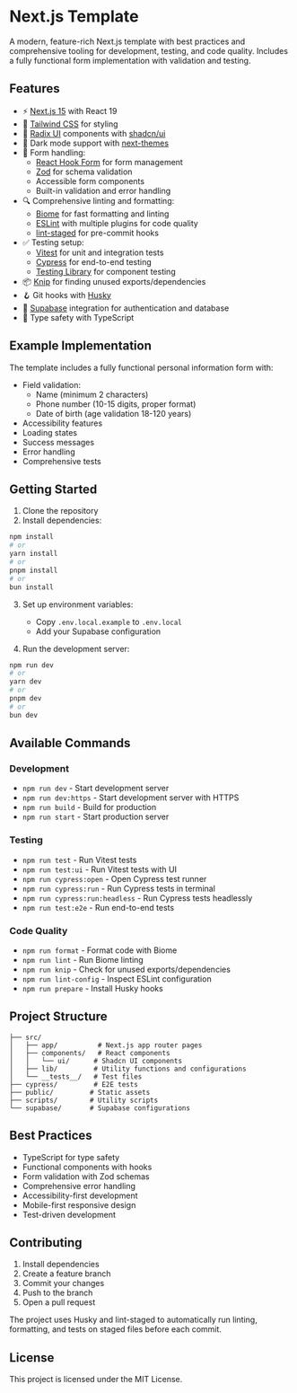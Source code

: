 # Next.js Template

A modern, feature-rich Next.js template with best practices and comprehensive tooling for development, testing, and code quality. Includes a fully functional form implementation with validation and testing.

## Features

- ⚡️ [Next.js 15](https://nextjs.org/) with React 19
- 🎨 [Tailwind CSS](https://tailwindcss.com/) for styling
- 🧩 [Radix UI](https://www.radix-ui.com/) components with [shadcn/ui](https://ui.shadcn.com/)
- 🌙 Dark mode support with [next-themes](https://github.com/pacocoursey/next-themes)
- 📝 Form handling:
  - [React Hook Form](https://react-hook-form.com/) for form management
  - [Zod](https://zod.dev/) for schema validation
  - Accessible form components
  - Built-in validation and error handling
- 🔍 Comprehensive linting and formatting:
  - [Biome](https://biomejs.dev/) for fast formatting and linting
  - [ESLint](https://eslint.org/) with multiple plugins for code quality
  - [lint-staged](https://github.com/lint-staged/lint-staged) for pre-commit hooks
- ✅ Testing setup:
  - [Vitest](https://vitest.dev/) for unit and integration tests
  - [Cypress](https://www.cypress.io/) for end-to-end testing
  - [Testing Library](https://testing-library.com/) for component testing
- 📦 [Knip](https://github.com/webpro/knip) for finding unused exports/dependencies
- 🪝 Git hooks with [Husky](https://typicode.github.io/husky/)
- 🔐 [Supabase](https://supabase.com/) integration for authentication and database
- 🎯 Type safety with TypeScript

## Example Implementation

The template includes a fully functional personal information form with:

- Field validation:
  - Name (minimum 2 characters)
  - Phone number (10-15 digits, proper format)
  - Date of birth (age validation 18-120 years)
- Accessibility features
- Loading states
- Success messages
- Error handling
- Comprehensive tests

## Getting Started

1. Clone the repository
2. Install dependencies:

```bash
npm install
# or
yarn install
# or
pnpm install
# or
bun install
```

3. Set up environment variables:
   - Copy `.env.local.example` to `.env.local`
   - Add your Supabase configuration

4. Run the development server:

```bash
npm run dev
# or
yarn dev
# or
pnpm dev
# or
bun dev
```

## Available Commands

### Development

- `npm run dev` - Start development server
- `npm run dev:https` - Start development server with HTTPS
- `npm run build` - Build for production
- `npm run start` - Start production server

### Testing

- `npm run test` - Run Vitest tests
- `npm run test:ui` - Run Vitest tests with UI
- `npm run cypress:open` - Open Cypress test runner
- `npm run cypress:run` - Run Cypress tests in terminal
- `npm run cypress:run:headless` - Run Cypress tests headlessly
- `npm run test:e2e` - Run end-to-end tests

### Code Quality

- `npm run format` - Format code with Biome
- `npm run lint` - Run Biome linting
- `npm run knip` - Check for unused exports/dependencies
- `npm run lint-config` - Inspect ESLint configuration
- `npm run prepare` - Install Husky hooks

## Project Structure

```
├── src/
│   ├── app/          # Next.js app router pages
│   ├── components/   # React components
│   │   └── ui/      # Shadcn UI components
│   ├── lib/         # Utility functions and configurations
│   └── __tests__/   # Test files
├── cypress/         # E2E tests
├── public/         # Static assets
├── scripts/        # Utility scripts
└── supabase/       # Supabase configurations
```

## Best Practices

- TypeScript for type safety
- Functional components with hooks
- Form validation with Zod schemas
- Comprehensive error handling
- Accessibility-first development
- Mobile-first responsive design
- Test-driven development

## Contributing

1. Install dependencies
2. Create a feature branch
3. Commit your changes
4. Push to the branch
5. Open a pull request

The project uses Husky and lint-staged to automatically run linting, formatting, and tests on staged files before each commit.

## License

This project is licensed under the MIT License.
